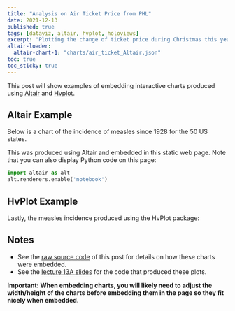 ```yaml
---
title: "Analysis on Air Ticket Price from PHL"
date: 2021-12-13
published: true
tags: [dataviz, altair, hvplot, holoviews]
excerpt: "Plotting the change of ticket price during Christmas this year."
altair-loader:
  altair-chart-1: "charts/air_ticket_Altair.json"
toc: true
toc_sticky: true
---
```


This post will show examples of embedding interactive charts produced using [Altair](https://altair-viz.github.io) and [Hvplot](https://hvplot.pyviz.org/).

## Altair Example

Below is a chart of the incidence of measles since 1928 for the 50 US states.

<div id="altair-chart-1"></div>

This was produced using Altair and embedded in this static web page. Note that you can also display Python code on this page:

```python
import altair as alt
alt.renderers.enable('notebook')
```

## HvPlot Example

Lastly, the measles incidence produced using the HvPlot package:

## Notes

- See the [raw source code](https://raw.githubusercontent.com/MUSA-550-Fall-2021/github-pages-starter/main/_posts/2021-11-29-measles-charts.md) of this post for details on how these charts were embedded.
- See the [lecture 13A slides](https://github.com/MUSA-550-Fall-2021/week-13/blob/main/lecture-13A.ipynb) for the code that produced these plots.

**Important: When embedding charts, you will likely need to adjust the width/height of the charts before embedding them in the page so they fit nicely when embedded.**
